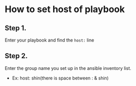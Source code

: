 # How to set host of playbook

## Step 1.
Enter your playbook and find the ``host:`` line

## Step 2.
Enter the group name you set up in the ansible inventory list.
* Ex: host: shin(there is space between : & shin)
